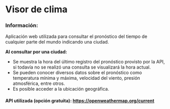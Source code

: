 # Visor de clima

### Información:
Aplicación web utilizada para consultar el pronóstico del tiempo de cualquier parte del mundo indicando una ciudad.

**Al consultar por una ciudad:**
- Se muestra la hora del último registro del pronóstico provisto por la API, si todavía no se realizó una consulta se visualizará la hora actual.
- Se pueden conocer diversos datos sobre el pronóstico como temperatura mínima y máxima, velocidad del viento, presión atmosférica, entre otros.
- Es posible acceder a la ubicación geográfica. 

#### API utilizada (opción gratuita): https://openweathermap.org/current
